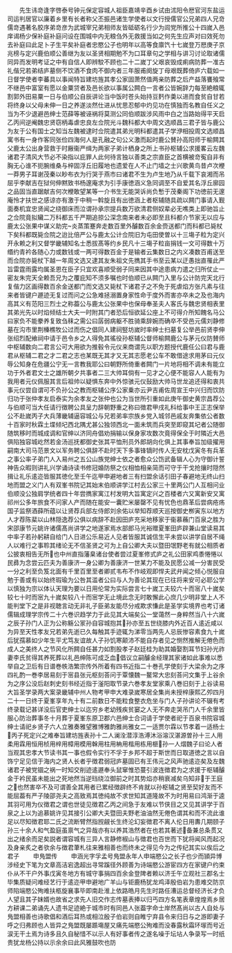 <!-- { "loadSidebar": true } -->
　　先生讳竒逢字啓泰号钟元保定容城人祖臣嘉靖辛酉乡试由沭阳令厯官河东盐运司运判居官以廉着乡里有长者称父丕振邑诸生学使者以文行授儒官公兄弟四人兄竒儒竒遇著名胶序弟竒彦为武城宰兄弟相师友皆砥砺名行少为闾党所推公十四嵗入邑庠谒杨少保补庭补庭问设在围城中内无粮刍外无救援当如之何先生应声对曰效死勿去补庭曰此足卜子生平矣补庭者忠愍公子也明年以高等食廪饩十七嵗登万厯庚子京兆榜与定兴鹿伯顺公善继为友以圣贤相期勉不为口耳章句之学相与讲习讨论取诸儒同异而发明考证之中有自信人即辨駮不顾也二十二嵗丁父艰哀毁成痢病防葬一准古礼偕兄若弟结庐墓侧不饮酒不食肉不御内者三年服甫阕旋丁母艰既葬倚庐六载如一日督学使者李蕃具以事闻特旨建坊旌其孝公家固萧然值两亲防葬之后产益落饔飱常不继邑中富室有愿以金粟贷者及邑长欲以事属公闗白一言者公皆婉辞力每至絶粮辄割郭外田易粟一日与伯顺公自辰讲论当中饭时苍头始持豆麫作羮以进而食贫自甘若将终身以父母未伸一日之养遂淡然仕进从忧思忍郁中灼见功在慎独而名教自任义之当为不少退避邑绅士范薛等被诬祸将莫测公同伯顺跋涉风雨中白之当路始得平天启乙丙间逆阉魏忠贤窃柄毒虐忠良左佥院光斗魏科都大中周文选顺昌三君子皆与鹿公为友于公有国士之知当左魏被逮时佥院遣其弟光明科都遣其子学洢相投周文选顺昌寓书有一身作客同张俭四海何人是孔融之句公义激而起时鹿公賛孙高阳师于榆闗其父鹿太公出身营救于时厰衞严缉为两家子弟计栖身之所上书孙枢辅公求援畧云左魏诸君子清风大节必不染指以庇罪人此何待言独以善类之宗直臣之首横被竒寃自非有胸无心谁不扼腕维桑与梓固浮丘旧履地也遗爱在人不止门墙之士兴歌黄鸟昔卢次楩一莽男子耳谢茂秦以眇布衣为行哭于燕市曰诸君不生为卢生地乃从千载下哀湘而吊屈乎李献吉在狱何伸黙致书杨邃庵求为引手康徳涵义急同调至不自爱其名浮丘廓园之品固当直踞献吉何次楩敢望某等一介书生无能哭诉尚负慙于茂秦阁下功徳前无邃庵怜才扶世之感谅亦有激于中稍一斡旋且有出徳涵上者枢辅随具疏以闗门事请入觐面奏机宜忠贤闻之绕御床而泣谓孙承宗提兵数万欲清君侧奴辈必无噍类上即驰旨止之佥院竟拟贜二万科都五千严期追掠公深念南来者未必即至且科都介节家无以应与鹿太公张果中谋义助完炎蒸策蹇奔走数百里外醵数百余金赍送都门而科都已毙杖下矣科都既毙佥院之迨比倍严公与鹿太公计佥院旧为屯田使曽以十三塲子粒为定兴开永赖之利又督学畿辅知名士悉拔髙等约乡民凡十三塲子粒亩捐钱一文可得数十万缗约青衿各随心力或数钱或一两可得数百金于是输者云集数日之内义凑数百甫送至而佥院亦毙杖下越一年周文选又逮其友朱祖文先擕其手书至云某以迂愚拙直罹此严旨雷霆雨露均属圣恩在臣子只宜欢喜顺受弱子同来因其中途患病力遣之归所仗止一密友朱完天全赖吾兄为之覆庇知不须多嘱也时伯顺已从闗门入里与公计防完天北行复偕力区画得数百余金送都门而文选又毙杖下诸君子之不免于死虐焰方张凡素与往来者皆键户遯迹无复过而问之公急难拯溺置身家性命于度外而害亦卒未之及也海内高其义有范阳三烈士之称葢公与鹿太公张果中也保母奉圣夫人客氏与魏忠贤相表里其弟光先以时焰倾结士大夫一时附其门者恐后恒欲延公座上不可得介所知餽名马公曰家负不能豢养复致刍秣之需公曰孱弱病躯不胜骑乘辞婉而确卒不受邑元儒刘静修墓在沟市里荆榛樵牧公过而伤之倡同人建祠竪坊嵗时率绅士扫墓复公举邑前贤李伸张绍烈配飨祠中请于邑令乡之人得免其徭役孙枢辅公督师榆闗鹿公与茅元仪防賛师中枢辅数向二君言公可大用欲为推毂令元仪来商谓先以职方题授代鹿任公曰君与鹿君从枢辅二君之才二君之志也某既无其才又无其志愿老公车不敢借途求用茅曰元仪辱公知身在危疆公宁无一言教我耶公曰朝野所倚重者闗门一片地将相不调未有能立功于外者君文士之雄所朝夕共事者二三大帅耳倘有一见才之心便不能容人人能有为我用者元仪佩服其言后祖帅以疑惧东奔中外惊骇元仪鼔励大帅马世龙追还得和衷共事元仪尝自谓可不负孙公之教而枢辅公序公家乗亦云尹吉甫佐周宣王中兴归而饮防归功于张仲孝友启泰实为余孝友之张仲也公为当世所引重如此庚午御史黄宗昌荐公与伯顺可当大任请行徴聘公具呈力辞朝野重之称曰徴君甲戌礼科给事中王正志保举公不赴嵗丙子大兵薄畿辅逼容城公与兄若弟率宗族乡党入城邻邑戚友奔集依公者数十百家时秋霖土堞倾圮西北隅尤甚公独领西北一面未筑而兵突至即窥其圮者公随御随筑移时而城成调和官绅以济同舟倡劝捐输以保身家攻数次竟得保全于时隣近大邑俱陷独容城屹然若金汤巡抚都御史张其平恤刑员外郎胡向化俱上其事奉旨加级擢用嗣南大司马范景文以军务聘公俱辞不赴时天下多事锋镝时传人无安枕戊寅冬有兵革之事公率子弟门人入易州之五公山族党绅士依之者愈众公饬武备辑人心为守御计誓神告众暇则讲礼兴学诵诗读书修冠婚防祭之仪相恤相亲简而可守于干戈抢攘时隠然揖让礼乐逺迩皆服其徳化至壬午迄甲申避地者三有扫盟余话引田子春避地无终山扫地而盟之义门人有双峯书院记其始末伯顺讲学江村去公家三十里两公门人互相问业伯顺没公独肩学统者四十年尝擕家寓江村发明大旨寓定兴之百楼者六又寓新安又寓祁州公多年旅食不问家人产而随在能安一囊贮米屡罄不见有忧色也鼎革后尝病疮疡国子监祭酒薛所蕴以让贤荐兵部左侍郎刘余佑以举知荐顺天巡按御史栁寅东以地方人才荐陈棐以山林隠逸荐公俱以病辞不赴因田庐充采地移家于衞慕蘓门百泉之胜为宋邵康节元姚许诸儒髙尚讲学之地遂家焉水部郎马光裕赠夏峯田庐辟兼山堂读易其中率子若孙躬耕自给门人日进公乐易近人见者皆服其诚信生平未尝以讲学自居不绳人以难行之事聆其绪论无不信圣贤之可为上自公卿大夫以暨田氓野老有就公相质者公披衷相告无所也中州直指藩臬诸台使者尝过夏峯修式庐之礼公田家鸡黍惓惓以民彞为念尝云匹夫为善康济一身公卿为善康济一世某力不能及民愿公减一分害民受一分之利至负笈北面有千里百里至者卿贰韦布不作岐观即悍夫武弁闻之倾心悦服自勉于善或有以始终瑕瑜为公咎其滥者公曰与人为善论其现在已往将来安可必耶公学以慎独为宗以体认天理为要以日用伦常为实际尝言七十嵗工夫较六十而宻八十嵗矣较七十时而宻九十嵗矣较八十而宻学无止境此念无时敢懈此心庶几少明非堂上人不能判堂下之是非视聴言动无非礼子臣弟友能尽分戒欺求慊此是圣学实境界也考订诸儒辑成理学宗传二十六巻识趋学力于此见其大端矣公一堂蔼然一身粹然当八十六嵗之辰子孙门人正为公称觞公冡孙自容城抱其孙亦至五世绕膝内外近百人逺近咸以为异至天性孝友兄若弟先逝已久每触其手迹辄为涕零当两先人忌辰惨容素食九十嵗后犹孺慕如少年生平尤笃友谊故人子孙饥寒颠沛不能自存者见之恻然推解无倦色而成人之美终人之节风化所闗自任甚力如割股孝子赵廷桂为助其婚娶割耳节妇孙光祚妻李氏贫得其养死葬以礼邑绅陈可成乏血倡议立嗣醵金经理其家诸如此事难以悉举自之卫后有日谱巻帙浩繁宗传外所着有四书近指二十巻孔学使刻于大梁余为之序四礼酌一巻李居易刻于宻县张元枢刻荅问于覃懐魏一鳌常大忠刻荅问文集于上谷余为之序公没后赵刺史刻书经近指于滏阳取节录六巻孝友堂家乘八巻旧刻于上谷读易大旨圣学录两大案录畿辅中州人物考甲申大难录嵗寒居全集尚未授梓康熙乙夘四月二十一日终于夏峯享年九十有二前数日不能粒食整衣危坐与门人子孙讲论不辍有考终录载记甚详没后官吏绅士以迄穷乡老幼残疾贫窭之人无不奔走哭吊门人千余里皆服心防治葬事冬十月葬于夏峯东原卫郡六邑绅士合词请于学使者祀于百泉书院容城绅士请祀乡贤子六人立雅奏雅望雅博雅韵雅尚雅女二一适贾尔霖以节孝着一适杨士丙子死定兴之难奉旨建坊旌表孙十二人澜洤潜淳浩溥沐浴溶汉湛源曽孙十三人用柔用霖用恒用桢用梓用樟用模用榦用柱用柟用楷用栋用榧孙一人熠魏子曰论人者当观其忠孝大节读书其一事也假令实行不孚于乡邦不超于斯世而日取道徳之言以自饰宁足见信于海内之贤人长者乎徴君弱冠庐墓固已有王伟元之风声驰逺迩矣及左魏诸君子被党锢之祸一时知交削迹逺遯奉头鼠窜惟恐蔓引波连徴君为之求援于枢辅醵金于衿民虽未能出之死地然当逆珰绕泣御前之时其势焰亦稍衰减矣乌知非于王庭之也然害卒不及可谓善全其用者已累经徴辟终不肯就以孙枢辅之贤至契好友而不能屈葢有严子陵邵尧夫之高致焉其徳纯故不求世知其道隆故不为时用易曰鸿渐于逵其羽可用为仪徴君之谓也世徒见徴君乙丙之间急于友难以节侠目之又见其讲学于百泉之上以为追慕姚许见其接引公卿大夫暨田夫野老油油然无倦色谓其和而不流此谁足以尽知徴君耶二氏之流断臂然指觊觎长生终沦幻妄徴君不离人伦日用夀几期颐子孙三十余人和气盈庭虽禀气之异哉亦有以养其浩然者在也若其著述备兼总条贯又出之绪余而足矣説者谓容城有三异人言静修椒山与徴君也百世而下犹将闻风而起况及身亲炙之者欤余与徴君茟札往来雅相善也而终未之得见今为之传纪其实以俟后之君子
　　申鳬盟传
　　申涵光字孚孟号鳬盟永年人申端愍公之长子也少而頴异博涉经史下笔为文章高洁宕逸超出寻常蹊径外顾善为诗端愍公游宦四方在家键户约束仆从不干户外事戊寅冬地方有城守事捐四百余金登陴者赖以济壬午立观社三郡名士毕集质疑问难经艺行于逺迩甲申避地广羊山与钜鹿杨犹龙鸡泽殷伯岩为患难交防京师陷端愍公殉难扶柩旋襄事毕即南赴淮上依路皓月先生时路任漕运总督经济长才负人望且其子妺婿也故省之求先人旧交作志传墓表捧以归丐四方名笔表章煌煌焉乡居方耕课二弟诵先人遗书足迹絶于城市时有同邑人张葢字命士岸然髙尚以古人自处与鳬盟相善也诗歌倡和酒后耳热或相泣殷子伯岩则自睢宁弃县令来归日与之游即妻子呼之归弗顾也人皆异之鳬盟既屡踬塲屋又痛先端愍公殉难而没春露秋霜环塜而号近涙无干土焉为诗多且久自秘惜不以示人有好事者传之遂名噪于坛坫人争录写一时纸贵犹龙杨公持以示余余曰此风雅鼓吹也防
